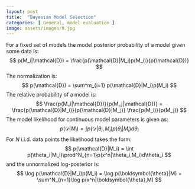 ```yaml
---
layout: post
title:  "Bayesian Model Selection"
categories: [ General, model evaluation ]
image: assets/images/9.jpg
---
```

For a fixed set of models the model posterior probability of a model given some data is:
$$
    p(M_i|\mathcal{D}) = \frac{p(\mathcal{D}|M_i)p(M_i)}{p(\mathcal{D})}
$$
The normalization is:
$$
    p(\mathcal{D}) = \sum^m_{i=1} p(\mathcal{D}|M_i)p(M_i)
$$
The relative probability of a model is:
$$
    \frac{p(M_i|\mathcal{D})}{p(M_j|\mathcal{D})} = \frac{p(\mathcal{D}|M_i)}{p(\mathcal{D}|M_j)} \frac{p(M_i)}{p(M_j)}
$$
The model likelihood for continuous model parameters is given as:
$$
    p(\mathcal{D}|M_i) = \int p(\mathcal{D}|\theta_i,M_i)p(\theta_i|M_i)d\theta_i
$$
For $N$ i.i.d. data points the likelihood takes the form:
$$
    p(\mathcal{D}|M_i) = \int p(\theta_i|M_i)\prod^N_{n=1}p(x^n|\theta_i,M_i)d\theta_i
$$
and the unnormalized log-posterior is:
$$
    \log p(\mathcal{D}|M_i)p(M_i) = \log p(\boldsymbol{\theta}|M) + \sum^N_{n=1}\log p(x^n|\boldsymbol{\theta},M)
$$

